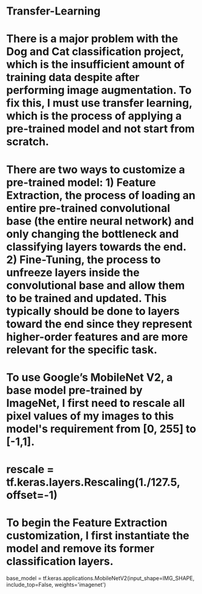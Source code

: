 # Transfer-Learning

# There is a major problem with the Dog and Cat classification project, which is the insufficient amount of training data despite after performing image augmentation. To fix this, I must use transfer learning, which is the process of applying a pre-trained model and not start from scratch.

# There are two ways to customize a pre-trained model: 1) Feature Extraction, the process of loading an entire pre-trained convolutional base (the entire neural network) and only changing the bottleneck and classifying layers towards the end. 2) Fine-Tuning, the process to unfreeze layers inside the convolutional base and allow them to be trained and updated. This typically should be done to layers toward the end since they represent higher-order features and are more relevant for the specific task.

# To use Google’s MobileNet V2, a base model pre-trained by ImageNet, I first need to rescale all pixel values of my images to this model's requirement from [0, 255] to [-1,1]. 
# rescale = tf.keras.layers.Rescaling(1./127.5, offset=-1)

# To begin the Feature Extraction customization, I first instantiate the model and remove its former classification layers.
base_model = tf.keras.applications.MobileNetV2(input_shape=IMG_SHAPE, include_top=False, weights='imagenet')
